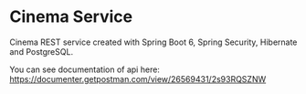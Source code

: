 # Cinema Service

Cinema REST service created with Spring Boot 6, Spring Security, Hibernate and PostgreSQL.

You can see documentation  of api here: https://documenter.getpostman.com/view/26569431/2s93RQSZNW
